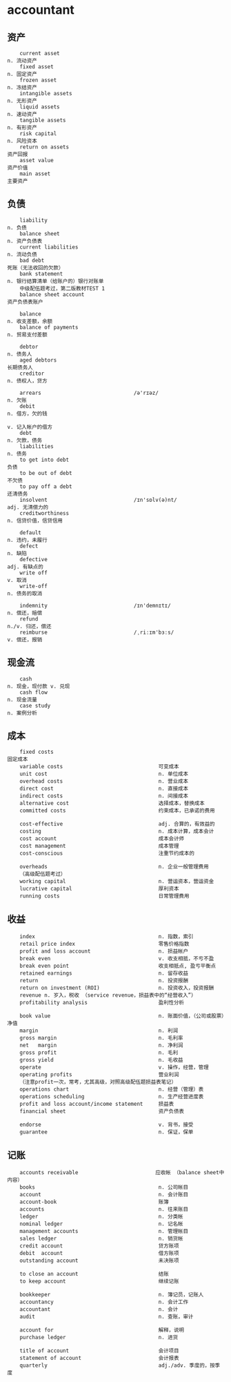 # accountant
## 资产
        current asset                                                         n. 流动资产
        fixed asset                                                           n. 固定资产
        frozen asset                                                          n. 冻结资产
        intangible assets                                                     n. 无形资产
        liquid assets                                                         n. 速动资产
        tangible assets                                                       n. 有形资产
        risk capital                                                          n. 风险资本
        return on assets                                                      资产回报
        asset value                                                           资产价值
        main asset                                                            主要资产
## 负债 
        liability                                                             n. 负债 
        balance sheet                                                         n. 资产负债表
        current liabilities                                                   n. 流动负债
        bad debt                                                              死账（无法收回的欠款）
        bank statement                                                        n. 银行结算清单（给账户的）银行对账单
        中级配伍题考过，第二版教材TEST 1
        balance sheet account                                                 资产负债表账户 

        balance                                                               n. 收支差额，余额
        balance of payments                                                   n. 贸易支付差额

        debtor                                                                n. 债务人
        aged debtors                                                          长期债务人
        creditor                                                              n. 债权人，贷方

        arrears                              /ə'rɪəz/                         n. 欠账
        debit                                                                 n. 借方，欠的钱 
                                                                              v. 记入帐户的借方
        debt                                                                  n. 欠款，债务
        liabilities                                                           n. 债务
        to get into debt                                                      负债
        to be out of debt                                                     不欠债
        to pay off a debt                                                     还清债务
        insolvent                            /ɪn'sɒlv(ə)nt/                   adj. 无清偿力的
        creditworthiness                                                      n. 信贷价值，信贷信用

        default                                                               n. 违约，未履行
        defect                                                                n. 缺陷
        defective                                                             adj. 有缺点的
        write off                                                             v. 取消
        write-off                                                             n. 债务的取消

        indemnity                            /ɪn'demnɪtɪ/                     n. 偿还，赔偿
        refund                                                                n./v. 归还，偿还
        reimburse                            /ˌriːɪm'bɜːs/                    v. 偿还，报销

## 现金流
        cash                                                                  n. 现金，现付款 v. 兑现
        cash flow                                                             n. 现金流量
        case study                                                            n. 案例分析
## 成本
        fixed costs                                                           固定成本
        variable costs                               可变成本
        unit cost                                    n. 单位成本
        overhead costs                               n. 营业成本
        direct cost                                  n. 直接成本
        indirect costs                               n. 间接成本
        alternative cost                             选择成本，替换成本
        committed costs                              约束成本，已承诺的费用 

        cost-effective                               adj. 合算的，有效益的
        costing                                      n. 成本计算，成本会计
        cost account                                 成本会计师
        cost management                              成本管理
        cost-conscious                               注重节约成本的

        overheads                                    n. 企业一般管理费用
        （高级配伍题考过）
        working capital                              n. 营运资本，营运资金
        lucrative capital                            厚利资本
        running costs                                日常管理费用
## 收益     
        index                                        n. 指数，索引  
        retail price index                           零售价格指数
        profit and loss account                      n. 损益帐户
        break even                                   v. 收支相抵，不亏不盈
        break even point                             收支相抵点, 盈亏平衡点
        retained earnings                            n. 留存收益
        return                                       n. 投资报酬
        return on investment (ROI)                   n. 投资收入，投资报酬 
        revenue n. 岁入，税收 （service revenue，损益表中的“经营收入”）
        profitability analysis                       盈利性分析 

        book value                                   n. 账面价值，（公司或股票）净值
        margin                                       n. 利润
        gross margin                                 n. 毛利率
        net   margin                                 n. 净利润
        gross profit                                 n. 毛利
        gross yield                                  n. 毛收益
        operate                                      v. 操作，经营，管理
        operating profits                            营业利润
        （注意profit一次，常考，尤其高级，对照高级配伍题损益表笔记）
        operations chart                             n. 经营（管理）表
        operations scheduling                        n. 生产经营进度表
        profit and loss account/income statement     损益表
        financial sheet                              资产负债表

        endorse                                      v. 背书，接受
        guarantee                                    n. 保证，保单

## 记账
        accounts receivable                         应收帐 （balance sheet中内容）
        books                                        n. 公司帐目
        account                                      n. 会计账目
        account-book                                 账簿
        accounts                                     n. 往来账目
        ledger                                       n. 分类帐
        nominal ledger                               n. 记名帐
        management accounts                          n. 管理帐目
        sales ledger                                 n. 销货帐
        credit account                               贷方账项
        debit  account                               借方账项
        outstanding account                          未决账项

        to close an account                          结账
        to keep account                              继续记账

        bookkeeper                                   n. 簿记员，记账人
        accountancy                                  n. 会计工作
        accountant                                   n. 会计
        audit                                        n. 查账，审计

        account for                                  解释，说明
        purchase ledger                              n. 进货

        title of account                             会计项目
        statement of account                         会计报表
        quarterly                                    adj./adv. 季度的，按季度
       



